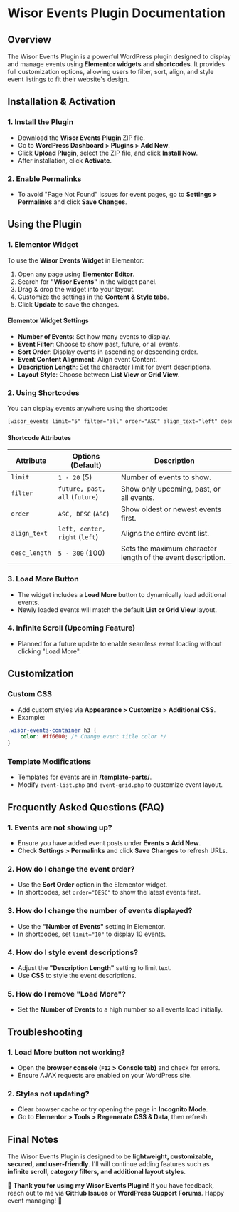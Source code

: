 # Wisor Events Plugin Documentation

## **Overview**
The Wisor Events Plugin is a powerful WordPress plugin designed to display and manage events using **Elementor widgets** and **shortcodes**. It provides full customization options, allowing users to filter, sort, align, and style event listings to fit their website's design.

## **Installation & Activation**
### **1. Install the Plugin**
- Download the **Wisor Events Plugin** ZIP file.
- Go to **WordPress Dashboard > Plugins > Add New**.
- Click **Upload Plugin**, select the ZIP file, and click **Install Now**.
- After installation, click **Activate**.

### **2. Enable Permalinks**
- To avoid "Page Not Found" issues for event pages, go to **Settings > Permalinks** and click **Save Changes**.

## **Using the Plugin**
### **1. Elementor Widget**
To use the **Wisor Events Widget** in Elementor:
1. Open any page using **Elementor Editor**.
2. Search for **"Wisor Events"** in the widget panel.
3. Drag & drop the widget into your layout.
4. Customize the settings in the **Content & Style tabs**.
5. Click **Update** to save the changes.

#### **Elementor Widget Settings**
- **Number of Events**: Set how many events to display.
- **Event Filter**: Choose to show past, future, or all events.
- **Sort Order**: Display events in ascending or descending order.
- **Event Content Alignment**: Align event Content.
- **Description Length**: Set the character limit for event descriptions.
- **Layout Style**: Choose between **List View** or **Grid View**.

### **2. Using Shortcodes**
You can display events anywhere using the shortcode:
```html
[wisor_events limit="5" filter="all" order="ASC" align_text="left" desc_length="100"]
```
#### **Shortcode Attributes**
| Attribute       | Options (Default) | Description |
|----------------|------------------|-------------|
| `limit`        | `1 - 20` (5)      | Number of events to show. |
| `filter`       | `future, past, all` (`future`) | Show only upcoming, past, or all events. |
| `order`        | `ASC, DESC` (`ASC`) | Show oldest or newest events first. |
| `align_text`   | `left, center, right` (`left`) | Aligns the entire event list. |
| `desc_length`  | `5 - 300` (100) | Sets the maximum character length of the event description. |

### **3. Load More Button**
- The widget includes a **Load More** button to dynamically load additional events.
- Newly loaded events will match the default **List or Grid View** layout.

### **4. Infinite Scroll (Upcoming Feature)**
- Planned for a future update to enable seamless event loading without clicking "Load More".

## **Customization**
### **Custom CSS**
- Add custom styles via **Appearance > Customize > Additional CSS**.
- Example:
```css
.wisor-events-container h3 {
    color: #ff6600; /* Change event title color */
}
```

### **Template Modifications**
- Templates for events are in **/template-parts/**.
- Modify `event-list.php` and `event-grid.php` to customize event layout.

## **Frequently Asked Questions (FAQ)**
### **1. Events are not showing up?**
- Ensure you have added event posts under **Events > Add New**.
- Check **Settings > Permalinks** and click **Save Changes** to refresh URLs.

### **2. How do I change the event order?**
- Use the **Sort Order** option in the Elementor widget.
- In shortcodes, set `order="DESC"` to show the latest events first.

### **3. How do I change the number of events displayed?**
- Use the **"Number of Events"** setting in Elementor.
- In shortcodes, set `limit="10"` to display 10 events.

### **4. How do I style event descriptions?**
- Adjust the **"Description Length"** setting to limit text.
- Use **CSS** to style the event descriptions.

### **5. How do I remove "Load More"?**
- Set the **Number of Events** to a high number so all events load initially.

## **Troubleshooting**
### **1. Load More button not working?**
- Open the **browser console (`F12` > Console tab)** and check for errors.
- Ensure AJAX requests are enabled on your WordPress site.

### **2. Styles not updating?**
- Clear browser cache or try opening the page in **Incognito Mode**.
- Go to **Elementor > Tools > Regenerate CSS & Data**, then refresh.

## **Final Notes**
The Wisor Events Plugin is designed to be **lightweight, customizable, secured, and user-friendly**. I'll will continue adding features such as **infinite scroll, category filters, and additional layout styles**.

🚀 **Thank you for using my Wisor Events Plugin!** If you have feedback, reach out to me via **GitHub Issues** or **WordPress Support Forums**. Happy event managing! 🎉

